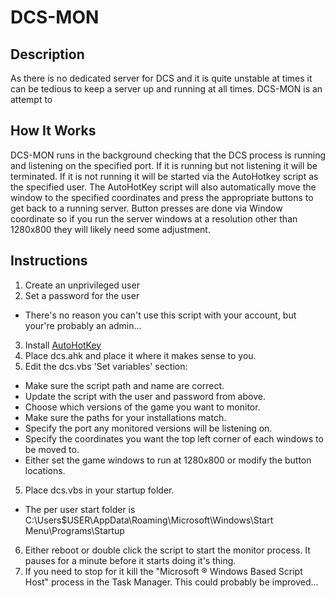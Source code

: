 DCS-MON
=======

Description
-----------
As there is no dedicated server for DCS and it is quite unstable at times it can be tedious to keep a server up and running at all times. DCS-MON is an attempt to 

How It Works
------------
DCS-MON runs in the background checking that the DCS process is running and listening on the specified port. If it is running but not listening it will be terminated. If it is not running it will be started via the AutoHotkey script as the specified user. The AutoHotKey script will also automatically move the window to the specified coordinates and press the appropriate buttons to get back to a running server. Button presses are done via Window coordinate so if you run the server windows at a resolution other than 1280x800 they will likely need some adjustment.

Instructions
------------
1. Create an unprivileged user
2. Set a password for the user
 * There's no reason you can't use this script with your account, but your're probably an admin...
3. Install [AutoHotKey](https://autohotkey.com/)
4. Place dcs.ahk and place it where it makes sense to you. 
4. Edit the dcs.vbs 'Set variables' section:
  * Make sure the script path and name are correct.
  * Update the script with the user and password from above.
  * Choose which versions of the game you want to monitor.
  * Make sure the paths for your installations match.
  * Specify the port any monitored versions will be listening on.
  * Specify the coordinates you want the top left corner of each windows to be moved to.
  * Either set the game windows to run at 1280x800 or modify the button locations.
5. Place dcs.vbs in your startup folder. 
  * The per user start folder is C:\Users\$USER\AppData\Roaming\Microsoft\Windows\Start Menu\Programs\Startup
6. Either reboot or double click the script to start the monitor process. It pauses for a minute before it starts doing it's thing.
7. If you need to stop for it kill the "Microsoft ® Windows Based Script Host" process in the Task Manager. This could probably be improved...


